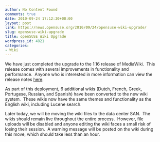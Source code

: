 ```yaml
---
author: No Content Found
comments: true
date: 2010-09-24 17:12:30+00:00
layout: post
link: https://news.opensuse.org/2010/09/24/opensuse-wiki-upgrade/
slug: opensuse-wiki-upgrade
title: openSUSE Wiki Upgrade
wordpress_id: 4821
categories:
- Wiki
---
```


We have just completed the upgrade to the 1.16 release of MediaWiki.  This release comes with several improvements in functionality and performance.  Anyone who is interested in more information can view the release notes [here](http://www.mediawiki.org/wiki/Release_notes/1.16).

As part of this deployment, 6 additional wikis (Dutch, French, Greek, Portugese, Russian, and Spanish) have been converted to the new wiki system.  These wikis now have the same themes and functionality as the English wiki, including Lucene search.

Later today, we will be moving the wiki files to the data center SAN.  The wikis should remain live throughout the entire process.  However, file uploads will be disabled and anyone editing the wiki faces a small risk of losing their session.  A warning message will be posted on the wiki during this move, which should take less than an hour.
